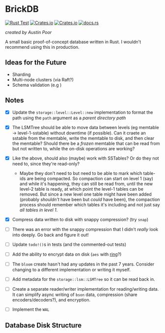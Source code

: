 # BrickDB

[![Rust Test](https://github.com/a-poor/brickdb/actions/workflows/rust-test.yml/badge.svg)](https://github.com/a-poor/brickdb/actions/workflows/rust-test.yml)
[![Crates.io](https://img.shields.io/crates/v/brickdb)](https://crates.io/crates/brickdb)
[![Crates.io](https://img.shields.io/crates/l/brickdb)](https://crates.io/crates/brickdb)
[![docs.rs](https://img.shields.io/docsrs/brickdb)](https://docs.rs/brickdb)


_created by Austin Poor_

A small basic proof-of-concept database written in Rust. I wouldn't recommend using this in production.


## Ideas for the Future

- Sharding
- Multi-node clusters (via Raft?)
- Schema validation (e.g )


## Notes

- [x] Update the `storage::level::Level::new` implementation to format the path using the `path` argument as a _parent directory path_
- [x] The LSMTree should be able to move data between levels (eg memtable -> level-1-sstable) without downtime (if possible). Can it craete an sstable from the memtable, write the memtable to disk, and then clear the memtable? Should there be a _frozen_ memtable that can be read from but not written to, while the on-disk operations are working?
- [x] Like the above, should also (maybe) work with SSTables? Or do they not need to, since they're read-only?
    - Maybe they don't need to but need to be able to mark which table-ids are being compacted. So compaction can start on level 1 (say) and while it's happening, they can still be read from, until the new level-2 table is ready, at which point the level-1 tables can be removed. But since a new level one table might have been added (probably _shouldn't_ have been but _could_ have been), the compaction process should remember which tables it's including and not just say _all tables in level 1_.
- [x] Compress data written to disk with snappy compression? (try `snap`)
- [ ] There was an error with the snappy compression that I didn't *really* look into deeply. Go back and figure it out!
- [ ] Update `todo!()`s in tests (and the commented-out tests)
- [ ] Add the ability to encrypt data on disk (`aes` with [ring](https://docs.rs/ring/latest/ring)?)
- [ ] The `bloom` create hasn't had any updates in the past 7 years. Consider changing to a different implementation or writing it myself.
- [ ] Add metadata for the `storage::lsm::LSMTree` so it can be read back in.
- [ ] Create a separate reader/writer implementation for reading/writing data. It can simplify async writing of `bson` data, compression (share encoders/decoders?), and encryption.
- [ ] Implement the `WAL`


## Database Disk Structure

```

```
